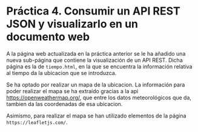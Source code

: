 # Práctica 4. Consumir un API REST JSON y visualizarlo en un documento web

A la página web actualizada en la práctica anterior se le ha añadido una nueva sub-página que contiene la visualización de un API REST. Dicha página es la de ``tiempo.html``, en la que se encuentra la información relativa al tiempo da la ubicacion que se introduzca.

Se ha optado por realizar un mapa de la ubicacion. La información para poder realizar el mapa se ha extraído gracias a la api https://openweathermap.org/, que entre los datos meteorológicos que da, tambien da las coordenadas de esa ubicacion.

Asimismo, para realizar el mapa se han utilizado elementos de la página ``https://leafletjs.com/``.
